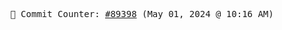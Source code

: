 <p align="center">
    <samp>
        📮 Commit Counter: <a href="https://github.com/Javascript-void0/Javascript-void0/commits/main">#89398</a> (May 01, 2024 @ 10:16 AM)
    </samp>
</p>